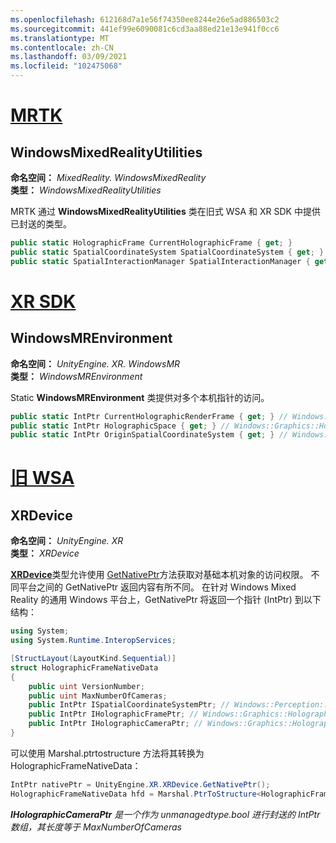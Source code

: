 ```yaml
---
ms.openlocfilehash: 612168d7a1e56f74350ee8244e26e5ad886503c2
ms.sourcegitcommit: 441ef99e6090081c6cd3aa88ed21e13e941f0cc6
ms.translationtype: MT
ms.contentlocale: zh-CN
ms.lasthandoff: 03/09/2021
ms.locfileid: "102475068"
---
```

# <a name="mrtk"></a>[MRTK](#tab/mrtk)

## <a name="windowsmixedrealityutilities"></a>WindowsMixedRealityUtilities

**命名空间：** *MixedReality. WindowsMixedReality*<br>
**类型：** *WindowsMixedRealityUtilities*

MRTK 通过 **WindowsMixedRealityUtilities** 类在旧式 WSA 和 XR SDK 中提供已封送的类型。

```cs
public static HolographicFrame CurrentHolographicFrame { get; }
public static SpatialCoordinateSystem SpatialCoordinateSystem { get; }
public static SpatialInteractionManager SpatialInteractionManager { get; }
```

# <a name="xr-sdk"></a>[XR SDK](#tab/xr)

## <a name="windowsmrenvironment"></a>WindowsMREnvironment

**命名空间：** *UnityEngine. XR. WindowsMR*<br>
**类型：** *WindowsMREnvironment*

Static **WindowsMREnvironment** 类提供对多个本机指针的访问。

```cs
public static IntPtr CurrentHolographicRenderFrame { get; } // Windows::Graphics::Holographic::IHolographicFrame
public static IntPtr HolographicSpace { get; } // Windows::Graphics::Holographic::IHolographicSpace
public static IntPtr OriginSpatialCoordinateSystem { get; } // Windows::Perception::Spatial::ISpatialCoordinateSystem
```

# <a name="legacy-wsa"></a>[旧 WSA](#tab/wsa)

## <a name="xrdevice"></a>XRDevice

**命名空间：** *UnityEngine. XR*<br>
**类型：** *XRDevice*

<a href="https://docs.unity3d.com/ScriptReference/XR.XRDevice.html" target="_blank">**XRDevice**</a>类型允许使用 <a href="https://docs.unity3d.com/ScriptReference/XR.XRDevice.GetNativePtr.html" target="_blank">GetNativePtr</a>方法获取对基础本机对象的访问权限。 不同平台之间的 GetNativePtr 返回内容有所不同。 在针对 Windows Mixed Reality 的通用 Windows 平台上，GetNativePtr 将返回一个指针 (IntPtr) 到以下结构：

```cs
using System;
using System.Runtime.InteropServices;

[StructLayout(LayoutKind.Sequential)]
struct HolographicFrameNativeData
{
    public uint VersionNumber;
    public uint MaxNumberOfCameras;
    public IntPtr ISpatialCoordinateSystemPtr; // Windows::Perception::Spatial::ISpatialCoordinateSystem
    public IntPtr IHolographicFramePtr; // Windows::Graphics::Holographic::IHolographicFrame
    public IntPtr IHolographicCameraPtr; // Windows::Graphics::Holographic::IHolographicCamera
}
```

可以使用 Marshal.ptrtostructure 方法将其转换为 HolographicFrameNativeData：

```cs
IntPtr nativePtr = UnityEngine.XR.XRDevice.GetNativePtr();
HolographicFrameNativeData hfd = Marshal.PtrToStructure<HolographicFrameNativeData>(nativePtr);
```

***IHolographicCameraPtr** 是一个作为 unmanagedtype.bool 进行封送的 IntPtr 数组，其长度等于 MaxNumberOfCameras*
